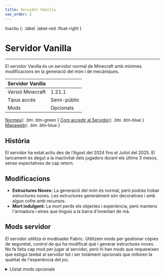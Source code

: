 ```yaml
---
title: Servidor Vanilla
nav_order: 2
---
```


Inactiu 
{: .label .label-red .float-right }
# Servidor Vanilla 

---
El servidor Vanilla és un servidor normal de Minecraft amb mínimes modificacions en la generació del món i de mecàniques.


| Servidor Vanilla      |               |
| :---------------------|:--------------|
| Versió Minecraft      | 1.21.1        |
| Tipus accés           | Semi-públic   |
| Mods                  | Opcionals     |

[Normes](normes.md){: .btn .btn-green } [Com accedir al Servidor](acces.md){: .btn .btn-blue } [Mapaweb](mapaweb.md){: .btn .btn-blue }

## Història
El servidor ha estat actiu des de l'Agost del 2024 fins el Juliol del 2025. El tancament és degut a la inactivitat dels jugadors durant els últims 3 mesos, sense expectatives de cap retorn.

## Modificacions

- **Estructures Noves:** La generació del món és normal, però podràs trobar estructures noves. Les extructures generalment són decoratives i amb algun cofre amb recursos.
- **Mort indulgent:** La mort perds els objectes i experiència, però mantens l'armadura i eines que tinguis a la barra d'inventari de mà. 

## Mods servidor

El servidor utilitza el modloader Fabric. Utilitzem mods per gestionar còpies de seguretat, control de qui ha modificat què i generar estructures noves. No fa falta cap mod per jugar al servidor, però hi han mods que requereixen que estigui també al servidor tot i ser totalment opcionals que milloren la qualitat de l'experiència del joc.

<details markdown="block">
<summary>Llistat mods opcionals</summary>

| Nom mod               | Versió        |
|:----------------------|:--------------|
| Just Enough Items     | 19.8.2.99     |
| Journey Map           | 6.0.0-beta.20 |
| Do a Barrel Roll      | 3.7.2         |
| Fish on the line      | 3.4           |
| Inventory Totem       | 3.3           |
| No Chat Reports       | 2.8.0         |
| Physics mod Pro       | 171           |

</details>